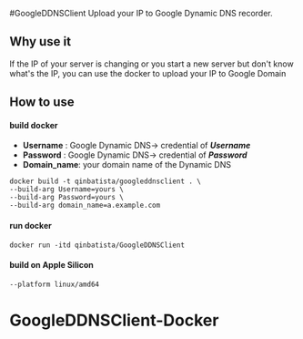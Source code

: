#GoogleDDNSClient
Upload your IP to Google Dynamic DNS recorder.
## Why use it
If the IP of your server is changing or you start a new server but don't  know what's the IP, you can use the docker to upload your IP to Google Domain


## How to use

#### build docker
* **Username** : Google Dynamic DNS-> credential of ***Username***
* **Password** : Google Dynamic DNS-> credential of ***Password***
* **Domain_name**: your domain name of the Dynamic DNS

``` docker
docker build -t qinbatista/googleddnsclient . \
--build-arg Username=yours \
--build-arg Password=yours \
--build-arg domain_name=a.example.com
```

#### run docker

```docker run
docker run -itd qinbatista/GoogleDDNSClient
```

#### build on Apple Silicon
```
--platform linux/amd64
```
# GoogleDDNSClient-Docker

